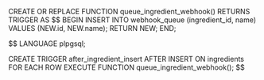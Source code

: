 CREATE OR REPLACE FUNCTION queue_ingredient_webhook()
RETURNS TRIGGER AS $$
BEGIN
INSERT INTO webhook_queue (ingredient_id, name)
VALUES (NEW.id, NEW.name);
RETURN NEW;
END;

$$
LANGUAGE plpgsql;

CREATE TRIGGER after_ingredient_insert
AFTER INSERT ON ingredients
FOR EACH ROW
EXECUTE FUNCTION queue_ingredient_webhook();
$$
